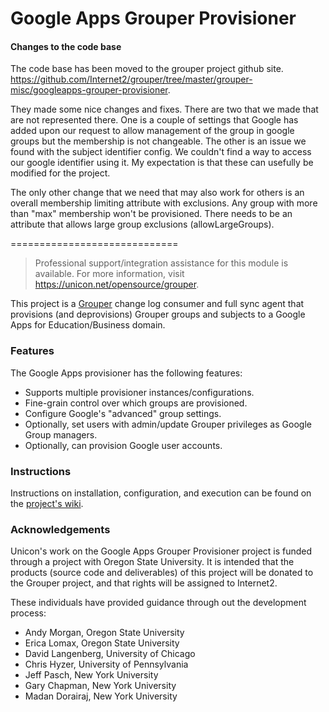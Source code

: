 Google Apps Grouper Provisioner
==============================

#### Changes to the code base
The code base has been moved to the grouper project github site. <https://github.com/Internet2/grouper/tree/master/grouper-misc/googleapps-grouper-provisioner>. 

They made some nice changes and fixes. There are two that we made that are not represented there. One is a couple of settings that Google has added upon our request to allow management of the group in google groups but the membership is not changeable. The other is an issue we found with the subject identifier config. We couldn't find a way to access our google identifier using it. My expectation is that these can usefully be modified for the project. 

The only other change that we need that may also work for others is an overall membership limiting attribute with exclusions. Any group with more than "max" membership won't be provisioned. There needs to be an attribute that allows large group exclusions (allowLargeGroups). 

=============================


> Professional support/integration assistance for this module is available. For more information, visit <https://unicon.net/opensource/grouper>.

This project is a [Grouper](http://grouper.internet2.edu/) change log consumer and full sync agent that provisions (and deprovisions) Grouper groups and subjects to a Google Apps for Education/Business domain.

### Features
The Google Apps provisioner has the following features:

* Supports multiple provisioner instances/configurations.
* Fine-grain control over which groups are provisioned.
* Configure Google's "advanced" group settings.
* Optionally, set users with admin/update Grouper privileges as Google Group managers.
* Optionally, can provision Google user accounts.

### Instructions
Instructions on installation, configuration, and execution can be found on the [project's wiki](https://github.com/Unicon/googleapps-grouper-provisioner/wiki).

### Acknowledgements
Unicon's work on the Google Apps Grouper Provisioner project is funded through a project with Oregon State University. It is intended that the products (source code and deliverables) of this project will be donated to the Grouper project, and that rights will be assigned to Internet2.

These individuals have provided guidance through out the development process:

* Andy Morgan, Oregon State University 
* Erica Lomax, Oregon State University
* David Langenberg, University of Chicago
* Chris Hyzer, University of Pennsylvania
* Jeff Pasch, New York University
* Gary Chapman, New York University
* Madan Dorairaj, New York University
